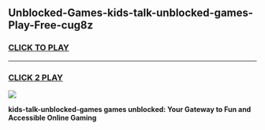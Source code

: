 
## Unblocked-Games-kids-talk-unblocked-games-Play-Free-cug8z
<h3>
<a href="https://premium76.site?title=kids-talk-unblocked-games&ref=19M">CLICK TO PLAY</a></h3>
<hr>

<h3>
<a href="https://premium76.site?title=kids-talk-unblocked-games&ref=19M">CLICK 2 PLAY</a>
  
</h3>

<a href="https://premium76.site?title=kids-talk-unblocked-games&ref=19M"><img src="https://clearcache.store/games.png"></a>


**kids-talk-unblocked-games games unblocked: Your Gateway to Fun and Accessible Online Gaming**
